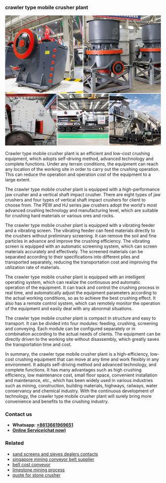 <h3>crawler type mobile crusher plant</h3><img src='1708497443.jpg' alt=''><p>Crawler type mobile crusher plant is an efficient and low-cost crushing equipment, which adopts self-driving method, advanced technology and complete functions. Under any terrain conditions, the equipment can reach any location of the working site in order to carry out the crushing operation. This can reduce the operation and operation cost of the equipment to a large extent.</p><p>The crawler type mobile crusher plant is equipped with a high-performance jaw crusher and a vertical shaft impact crusher. There are eight types of jaw crushers and four types of vertical shaft impact crushers for client to choose from. The PEW and HJ series jaw crushers adopt the world's most advanced crushing technology and manufacturing level, which are suitable for crushing hard materials or various ores and rocks.</p><p>The crawler type mobile crusher plant is equipped with a vibrating feeder and a vibrating screen. The vibrating feeder can feed materials directly to the crushers without preliminary screening. It can remove the soil and fine particles in advance and improve the crushing efficiency. The vibrating screen is equipped with an automatic screening system, which can screen materials accurately and effectively. The screened materials can be separated according to their specifications into different piles and transported separately, reducing the transportation cost and improving the utilization rate of materials.</p><p>The crawler type mobile crusher plant is equipped with an intelligent operating system, which can realize the continuous and automatic operation of the equipment. It can track and control the crushing process in real time, and automatically adjust the equipment parameters according to the actual working conditions, so as to achieve the best crushing effect. It also has a remote control system, which can remotely monitor the operation of the equipment and easily deal with any abnormal situations.</p><p>The crawler type mobile crusher plant is compact in structure and easy to transport. It can be divided into four modules: feeding, crushing, screening and conveying. Each module can be configured separately or in combination according to the actual needs of clients. The equipment can be directly driven to the working site without disassembly, which greatly saves the transportation time and cost.</p><p>In summary, the crawler type mobile crusher plant is a high-efficiency, low-cost crushing equipment that can move at any time and work flexibly in any environment. It adopts self-driving method and advanced technology, and complete functions. It has many advantages such as high crushing efficiency, low maintenance cost, small floor space, convenient installation and maintenance, etc., which has been widely used in various industries such as mining, construction, building materials, highways, railways, water conservancy and chemical industry. With the continuous development of technology, the crawler type mobile crusher plant will surely bring more convenience and benefits to the crushing industry.</p><h3>Contact us</h3><ul><li><strong>Whatsapp:&nbsp;<a href="https://wa.me/8613661969651">+8613661969651</a></strong></li><li><a href="https://swt.shibang-china.com/?git&amp;zhl&amp;crawler type mobile crusher plant"><strong>Online Service(chat now)</strong></a></li></ul><h3>Related</h3><ul><li><a href='sand screens and sieves dealers contacts.md'>sand screens and sieves dealers contacts</a></li><li><a href='singapore mining conveyor belt supplier.md'>singapore mining conveyor belt supplier</a></li><li><a href='belt cost conveyor.md'>belt cost conveyor</a></li><li><a href='limestone mining process.md'>limestone mining process</a></li><li><a href='quote for stone crusher.md'>quote for stone crusher</a></li></ul>